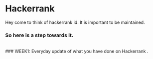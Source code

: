 # Hackerrank
Hey come to think of hackerrank id. It is important to be maintained.
### So here is a step towards it.
<br>
### WEEK1: 
Everyday update of what you have done on Hackerrank .<br>

